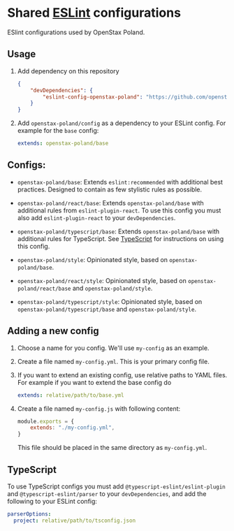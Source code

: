 # Shared [ESLint](https://eslint.org) configurations

ESlint configurations used by OpenStax Poland.

## Usage

1.  Add dependency on this repository

    ```json
    {
        "devDependencies": {
            "eslint-config-openstax-poland": "https://github.com/openstax-poland/eslint-config-openstax-poland.git"
        }
    }
    ```

2.  Add `openstax-poland/config` as a dependency to your ESLint config. For
    example for the `base` config:

    ```yaml
    extends: openstax-poland/base
    ```

## Configs:

- `openstax-poland/base`: Extends `eslint:recommended` with additional best
  practices. Designed to contain as few stylistic rules as possible.

- `openstax-poland/react/base`: Extends `openstax-poland/base` with additional
  rules from `eslint-plugin-react`. To use this config you must also add
  `eslint-plugin-react` to your `devDependencies`.

- `openstax-poland/typescript/base`: Extends `openstax-poland/base` with
  additional rules for TypeScript. See [TypeScript](#typescript) for
  instructions on using this config.

- `openstax-poland/style`: Opinionated style, based on `openstax-poland/base`.

- `openstax-poland/react/style`: Opinionated style, based on
  `openstax-poland/react/base` and `openstax-poland/style`.

- `openstax-poland/typescript/style`: Opinionated style, based on
  `openstax-poland/typescript/base` and `openstax-poland/style`.

## Adding a new config

1.  Choose a name for you config. We'll use `my-config` as an example.

2.  Create a file named `my-config.yml`. This is your primary config file.

3.  If you want to extend an existing config, use relative paths to YAML files.
    For example if you want to extend the base config do

    ```yaml
    extends: relative/path/to/base.yml
    ```

4.  Create a file named `my-config.js` with following content:

    ```js
    module.exports = {
        extends: "./my-config.yml",
    }
    ```

    This file should be placed in the same directory as `my-config.yml`.

## TypeScript

To use TypeScript configs you must add `@typescript-eslint/eslint-plugin`
and `@typescript-eslint/parser` to your `devDependencies`, and add the following
to your ESLint config:

```yaml
parserOptions:
  project: relative/path/to/tsconfig.json
```
